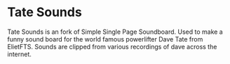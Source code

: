 # Tate Sounds
Tate Sounds is an fork of Simple Single Page Soundboard. Used to make a funny sound board for the world famous powerlifter Dave Tate from ElietFTS. Sounds are clipped from various recordings of dave across the internet. 

